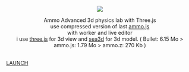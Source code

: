 <p align="center"><a href="http://lo-th.github.io/Ammo.lab/"><img src="http://lo-th.github.io/Ammo.lab/textures/logo.png"/></a></p>
<p align="center">Ammo Advanced 3d physics lab with Three.js<br>
use compressed version of last <a href="https://github.com/kripken/ammo.js">ammo.js</a><br>
with worker and live editor<br>
i use <a href="https://github.com/mrdoob/three.js/tree/dev">three.js</a> for 3d view and <a href="https://github.com/sunag/sea3d">sea3d</a> for 3d model.
( Bullet: 6.15 Mo > ammo.js: 1.79 Mo > ammo.z: 270 Kb )<br><br>

<a href="http://lo-th.github.io/Ammo.lab/">LAUNCH</a><br></p>
